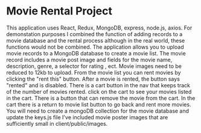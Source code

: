 # Movie Rental Project 
This application uses React, Redux, MongoDB, express, node.js, axios.
For demonstation purposes I combined the function of adding records to a 
movie database and the rental process although in the real world, these 
functions would not be combined.
The application allows you to upload movie records to a MongoDB database to 
create a movie list.  The movie record includes a movie post image and fields for the movie name,
description, genre,  a selector for rating , ect.  Movie images need to be reduced to 12kb to 
upload.  From  the movie list you can rent movies by clicking the "rent this" button. After a 
movie is rented, the button says "rented" and is disabled.  There is a
cart button in the nav that keeps track of the number of movies rented. click on the cart to 
see your movies listed in the cart. There is a button that can remove the movie from the cart.
In the cart there is a return to movie list button to go back and rent more movies.
You will need to create a mongoDB collection for the movie database and update the keys.js file 
I've included movie poster images that are sufficiently small in client/public/images.
